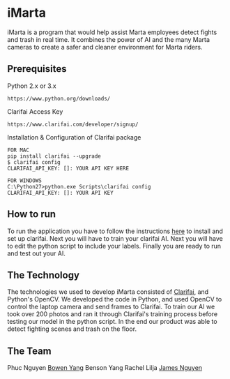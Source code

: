 # iMarta
iMarta is a program that would help assist Marta employees detect fights and trash in real time. It combines the power of AI and the many Marta cameras to create a safer and cleaner environment for Marta riders.

## Prerequisites
Python 2.x or 3.x

```
https://www.python.org/downloads/
```

Clarifai Access Key

```
https://www.clarifai.com/developer/signup/
```

Installation & Configuration of Clarifai package

```
FOR MAC
pip install clarifai --upgrade
$ clarifai config
CLARIFAI_API_KEY: []: YOUR API KEY HERE

FOR WINDOWS
C:\Python27>python.exe Scripts\clarifai config
CLARIFAI_API_KEY: []: YOUR API KEY
```
## How to run
To run the application you have to follow the instructions [here](https://clarifai-python.readthedocs.io/en/latest/install/) to install and set up clarifai. Next you will have to train your clarifai AI. Next you will have to edit the python script to include your labels. Finally you are ready to run and test out your AI.
## The Technology
The technologies we used to develop iMarta consisted of [Clarifai](https://www.clarifai.com/), and Python's OpenCV. We developed the code in Python, and used OpenCV to control the laptop camera and send frames to Clarifai. To train our AI we took over 200 photos and ran it through Clarifai's training process before testing our model in the python script. In the end our product was able to detect fighting scenes and trash on the floor.
## The Team
Phuc Nguyen
[Bowen Yang](https://github.com/byang9)
Benson Yang
Rachel Lilja
[James Nguyen](https://github.com/chamewin)


